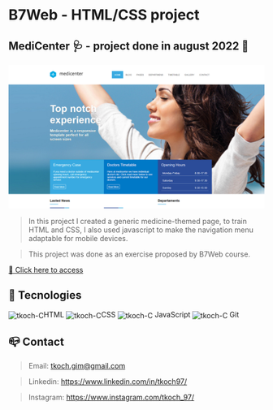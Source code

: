 # B7Web - HTML/CSS project
## MediCenter 🩺 - project done in august 2022 📅


![preview](/github/preview-desktop.png)


> In this project I created a generic medicine-themed page, to train HTML and CSS, I also used javascript to make the navigation menu adaptable for mobile devices.

> This project was done as an exercise proposed by B7Web course.

[🔗 Click here to access](https://tkoch97.github.io/medicenter/)

## 🔧 Tecnologies

<img align="center" alt="tkoch-C" height="30" width="40" src="https://cdn.jsdelivr.net/gh/devicons/devicon/icons/html5/html5-original.svg" />HTML <img align="center" alt="tkoch-C" height="30" width="40" src="https://cdn.jsdelivr.net/gh/devicons/devicon/icons/css3/css3-original.svg" />CSS <img align="center" alt="tkoch-C" height="30" width="40" src="https://cdn.jsdelivr.net/gh/devicons/devicon/icons/javascript/javascript-original.svg" /> JavaScript <img align="center" alt="tkoch-C" height="30" width="40" src="https://cdn.jsdelivr.net/gh/devicons/devicon/icons/git/git-original.svg" /> Git



## 📪 Contact


>Email: tkoch.gim@gmail.com

>Linkedin: https://www.linkedin.com/in/tkoch97/

>Instagram: https://www.instagram.com/tkoch_97/
